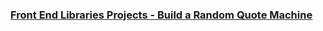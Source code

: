 
### [Front End Libraries Projects - Build a Random Quote Machine](https://www.freecodecamp.org/learn/front-end-libraries/front-end-libraries-projects/build-a-random-quote-machine)
